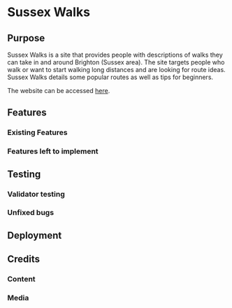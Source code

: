# Sussex Walks

## Purpose   
Sussex Walks is a site that provides people with descriptions of walks they can take in and around Brighton (Sussex area). The site targets people who walk or want to start walking long distances and are looking for route ideas. Sussex Walks details some popular routes as well as tips for beginners. 

The website can be accessed [here](https://olgaj1989.github.io/sussex-walks/).

## Features

### Existing Features

### Features left to implement

## Testing

### Validator testing

### Unfixed bugs

## Deployment

## Credits

### Content

### Media

